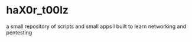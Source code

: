 # haX0r_t00lz
a small repository of scripts and small apps I built to learn networking and pentesting 
